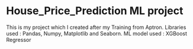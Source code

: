 # House_Price_Prediction ML project
  
  This is my project which I created after my Training from Aptron.
  Libraries used : Pandas, Numpy, Matplotlib and Seaborn.
  ML model used : XGBoost Regressor
